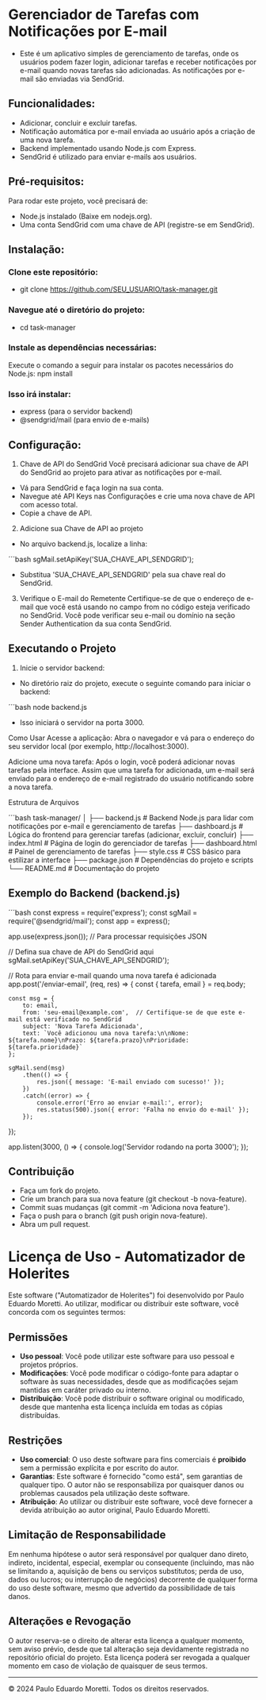 # Gerenciador de Tarefas com Notificações por E-mail

- Este é um aplicativo simples de gerenciamento de tarefas, onde os usuários podem fazer login, adicionar tarefas e receber notificações por e-mail quando novas tarefas são adicionadas. As notificações por e-mail são enviadas via SendGrid.

## Funcionalidades:

- Adicionar, concluir e excluir tarefas.
- Notificação automática por e-mail enviada ao usuário após a criação de uma nova tarefa.
- Backend implementado usando Node.js com Express.
- SendGrid é utilizado para enviar e-mails aos usuários.

## Pré-requisitos:

Para rodar este projeto, você precisará de:

- Node.js instalado (Baixe em nodejs.org).
- Uma conta SendGrid com uma chave de API (registre-se em SendGrid).

## Instalação:

### Clone este repositório:
- git clone https://github.com/SEU_USUARIO/task-manager.git

### Navegue até o diretório do projeto:
- cd task-manager

### Instale as dependências necessárias:
Execute o comando a seguir para instalar os pacotes necessários do Node.js:
npm install

### Isso irá instalar:

- express (para o servidor backend)
- @sendgrid/mail (para envio de e-mails)

## Configuração:

1. Chave de API do SendGrid
Você precisará adicionar sua chave de API do SendGrid ao projeto para ativar as notificações por e-mail.

- Vá para SendGrid e faça login na sua conta.
- Navegue até API Keys nas Configurações e crie uma nova chave de API com acesso total.
- Copie a chave de API.

2. Adicione sua Chave de API ao projeto
- No arquivo backend.js, localize a linha:

´´´bash
sgMail.setApiKey('SUA_CHAVE_API_SENDGRID');

- Substitua 'SUA_CHAVE_API_SENDGRID' pela sua chave real do SendGrid.

3. Verifique o E-mail do Remetente
Certifique-se de que o endereço de e-mail que você está usando no campo from no código esteja verificado no SendGrid. Você pode verificar seu e-mail ou domínio na seção Sender Authentication da sua conta SendGrid.

## Executando o Projeto

1. Inicie o servidor backend:

- No diretório raiz do projeto, execute o seguinte comando para iniciar o backend:

´´´bash
node backend.js

- Isso iniciará o servidor na porta 3000.

Como Usar
Acesse a aplicação: Abra o navegador e vá para o endereço do seu servidor local (por exemplo, http://localhost:3000).

Adicione uma nova tarefa: Após o login, você poderá adicionar novas tarefas pela interface. Assim que uma tarefa for adicionada, um e-mail será enviado para o endereço de e-mail registrado do usuário notificando sobre a nova tarefa.

Estrutura de Arquivos

´´´bash
task-manager/
│
├── backend.js             # Backend Node.js para lidar com notificações por e-mail e gerenciamento de tarefas
├── dashboard.js           # Lógica do frontend para gerenciar tarefas (adicionar, excluir, concluir)
├── index.html             # Página de login do gerenciador de tarefas
├── dashboard.html         # Painel de gerenciamento de tarefas
├── style.css              # CSS básico para estilizar a interface
├── package.json           # Dependências do projeto e scripts
└── README.md              # Documentação do projeto

## Exemplo do Backend (backend.js)

´´´bash
const express = require('express');
const sgMail = require('@sendgrid/mail');
const app = express();

app.use(express.json());  // Para processar requisições JSON

// Defina sua chave de API do SendGrid aqui
sgMail.setApiKey('SUA_CHAVE_API_SENDGRID');

// Rota para enviar e-mail quando uma nova tarefa é adicionada
app.post('/enviar-email', (req, res) => {
    const { tarefa, email } = req.body;

    const msg = {
        to: email,
        from: 'seu-email@example.com',  // Certifique-se de que este e-mail está verificado no SendGrid
        subject: 'Nova Tarefa Adicionada',
        text: `Você adicionou uma nova tarefa:\n\nNome: ${tarefa.nome}\nPrazo: ${tarefa.prazo}\nPrioridade: ${tarefa.prioridade}`
    };

    sgMail.send(msg)
        .then(() => {
            res.json({ message: 'E-mail enviado com sucesso!' });
        })
        .catch((error) => {
            console.error('Erro ao enviar e-mail:', error);
            res.status(500).json({ error: 'Falha no envio do e-mail' });
        });
});

app.listen(3000, () => {
    console.log('Servidor rodando na porta 3000');
});

## Contribuição

- Faça um fork do projeto.
- Crie um branch para sua nova feature (git checkout -b nova-feature).
- Commit suas mudanças (git commit -m 'Adiciona nova feature').
- Faça o push para o branch (git push origin nova-feature).
- Abra um pull request.

# Licença de Uso - Automatizador de Holerites

Este software ("Automatizador de Holerites") foi desenvolvido por Paulo Eduardo Moretti. Ao utilizar, modificar ou distribuir este software, você concorda com os seguintes termos:

## Permissões

- **Uso pessoal**: Você pode utilizar este software para uso pessoal e projetos próprios.
- **Modificações**: Você pode modificar o código-fonte para adaptar o software às suas necessidades, desde que as modificações sejam mantidas em caráter privado ou interno.
- **Distribuição**: Você pode distribuir o software original ou modificado, desde que mantenha esta licença incluída em todas as cópias distribuídas.

## Restrições

- **Uso comercial**: O uso deste software para fins comerciais é **proibido** sem a permissão explícita e por escrito do autor.
- **Garantias**: Este software é fornecido "como está", sem garantias de qualquer tipo. O autor não se responsabiliza por quaisquer danos ou problemas causados pela utilização deste software.
- **Atribuição**: Ao utilizar ou distribuir este software, você deve fornecer a devida atribuição ao autor original, Paulo Eduardo Moretti.

## Limitação de Responsabilidade

Em nenhuma hipótese o autor será responsável por qualquer dano direto, indireto, incidental, especial, exemplar ou consequente (incluindo, mas não se limitando a, aquisição de bens ou serviços substitutos; perda de uso, dados ou lucros; ou interrupção de negócios) decorrente de qualquer forma do uso deste software, mesmo que advertido da possibilidade de tais danos.

## Alterações e Revogação

O autor reserva-se o direito de alterar esta licença a qualquer momento, sem aviso prévio, desde que tal alteração seja devidamente registrada no repositório oficial do projeto. Esta licença poderá ser revogada a qualquer momento em caso de violação de quaisquer de seus termos.

---

© 2024 Paulo Eduardo Moretti. Todos os direitos reservados.

